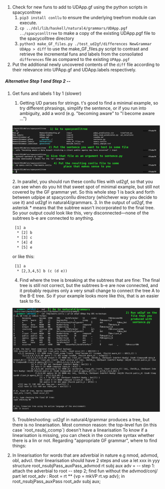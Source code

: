 1. Check for new funs to add to UDApp.gf using the python scripts in spacyconltree
    1. `pip3 install conllu` to ensure the underlying treefrom module can execute.
    2. `cp ../dsl/lib/haskell/natural4/grammars/UDApp.pgf ../spacyconlltree` to make a copy of the existing UDApp.pgf file to the spacycolltree directory
    3. `python3 make_GF_files.py ./test_ud2gf/differences NewGrammar UDApp > diff` to use the make_GF_files.py script to contrast and retrieve the incremental funs and labels from the consoliated `differences` file as compared to the existing `UPApp.pgf`
2. Put the additional newly uncovered contents of the `diff` file according to their relevance into UPApp.gf and UDApp.labels respectively.

##### Alternative Step 1 and Step 2 --
1. Get funs and labels 1 by 1 (slower)
   1. Getting UD parses for strings. t's good to find a minimal example, so try different phrasings, simplify the sentence, or if you run into ambiguity, add a word (e.g. "becoming aware" to "I become aware …")
    <p align="center">
    <img src="https://github.com/smucclaw/sandbox/blob/default/regina/natural4/UDApp_screenshots/1_get_UD_parses_for_strings.png" title="UD parses for string">
    </p>
   2. In parallel, you should run these conllu files with ud2gf, so that you can see when do you hit that sweet spot of minimal example, but still not covered by the GF grammar yet. So this whole step 1 is back and forth between udpipe at spacyconllu directory (whichever way you decide to use it) and ud2gf in natural4/grammars.
   3. In the output of ud2gf, the asterisk * means that the subtree wasn't incorporated to the final tree. So your output could look like this, very disconnected—none of the subtrees b-e are connected to anything.

        [1] a
         * [2] b
         * [3] c
         * [4] d
         * [5] e
    or like this:

        [1] a
         * [2,3,4,5] b (c (d e))
    4. Find where the tree is breaking at the subtrees that are fine: The final tree is still not correct, but the subtrees b-e are now connected, and it probably requires only a very small change to connect the tree A to the B-E tree. So if your example looks more like this, that is an easier task to fix.
    <p align="center">
    <img src="https://github.com/smucclaw/sandbox/blob/default/regina/natural4/UDApp_screenshots/2_find_breaking_subtrees.png" title="Find breaking points">
    </p>
    5. Troubleshooting: ud2gf in natural4/grammar produces a tree, but there is no linearisation. Most common reason: the top-level fun (in this case `root_nsubj_ccomp`) doesn't have a linearisation
       To know if a linearisation is missing, you can check in the concrete syntax whether there is a lin or not.
       Regarding "appropriate GF grammar", where to find things:

2. In linearisation for words that are adverbial in nature e.g nmod, advmod, obl, advcl. their linearisation should have 2 steps and use a let xxx in yyy structure
   root_nsubjPass_auxPass_advmod rt subj aux adv =
   -- step 1: attach the adverbial to root
   -- step 2; find fun without the advmod/conj/ part
    let root_adv : Root = rt ** {vp = mkVP rt.vp adv};
    in root_nsubjPass_auxPass root_adv subj aux;